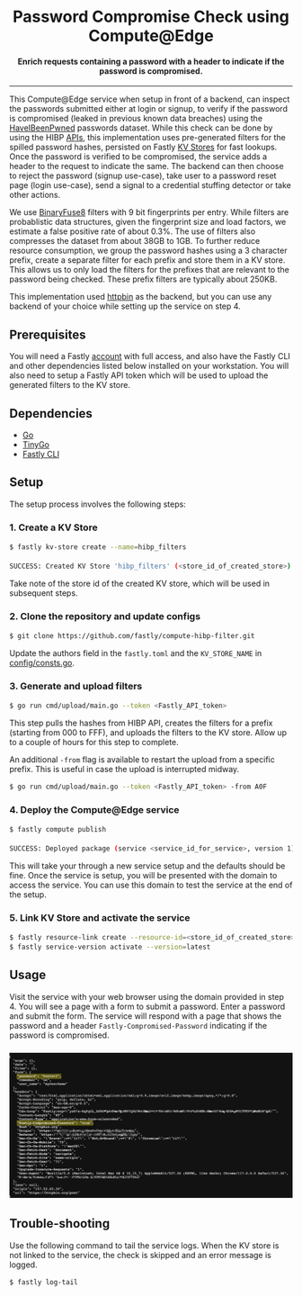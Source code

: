 <h1 align="center">
  <br> Password Compromise Check using Compute@Edge
</h1>

<h4 align="center">Enrich requests containing a password with a header to indicate if the password is compromised.</h4>

---
This Compute@Edge service when setup in front of a backend, can inspect the passwords submitted either at login or signup, to verify if the password is compromised (leaked in previous known data breaches) using the [HaveIBeenPwned](https://haveibeenpwned.com/Passwords) passwords dataset. While this check can be done by using the HIBP [APIs](https://haveibeenpwned.com/API/v3#PwnedPasswords), this implementation uses pre-generated filters for the spilled password hashes, persisted on Fastly [KV Stores](https://docs.fastly.com/en/guides/working-with-kv-stores) for fast lookups. Once the password is verified to be compromised, the service adds a header to the request to indicate the same. The backend can then choose to reject the password (signup use-case), take user to a password reset page (login use-case), send a signal to a credential stuffing detector or take other actions.

We use [BinaryFuse8](https://pkg.go.dev/github.com/FastFilter/xorfilter@v0.1.4) filters with 9 bit fingerprints per entry. While filters are probablistic data structures, given the fingerprint size and load factors, we estimate a false positive rate of about 0.3%. The use of filters also compresses the dataset from about 38GB to 1GB. To further reduce resource consumption, we group the password hashes using a 3 character prefix, create a separate filter for each prefix and store them in a KV store. This allows us to only load the filters for the prefixes that are relevant to the password being checked. These prefix filters are typically about 250KB.

This implementation used [httpbin](https://httpbin.org/) as the backend, but you can use any backend of your choice while setting up the service on step 4.

## Prerequisites

You will need a Fastly [account](https://www.fastly.com/signup/) with full access, and also have the Fastly CLI and other dependencies listed below installed on your workstation. You will also need to setup a Fastly API token which will be used to upload the generated filters to the KV store.

## Dependencies

* [Go](https://go.dev/doc/install)
* [TinyGo](https://tinygo.org/getting-started/install/)
* [Fastly CLI](https://developer.fastly.com/learning/tools/cli)

## Setup

The setup process involves the following steps:

### 1. Create a KV Store
```sh
$ fastly kv-store create --name=hibp_filters

SUCCESS: Created KV Store 'hibp_filters' (<store_id_of_created_store>)
```
Take note of the store id of the created KV store, which will be used in subsequent steps.
### 2. Clone the repository and update configs
```sh
$ git clone https://github.com/fastly/compute-hibp-filter.git
```
Update the authors field in the `fastly.toml` and the `KV_STORE_NAME` in [config/consts.go](config/consts.go).

### 3. Generate and upload filters
```sh
$ go run cmd/upload/main.go --token <Fastly_API_token> 
```
This step pulls the hashes from HIBP API, creates the filters for a prefix (starting from 000 to FFF), and uploads the filters to the KV store. Allow up to a couple of hours for this step to complete.

An additional `-from` flag is available to restart the upload from a specific prefix. This is useful in case the upload is interrupted midway.
```sh
$ go run cmd/upload/main.go --token <Fastly_API_token> -from A0F
```

### 4. Deploy the Compute@Edge service
```sh
$ fastly compute publish

SUCCESS: Deployed package (service <service_id_for_service>, version 1)
```
This will take your through a new service setup and the defaults should be fine. Once the service is setup, you will be presented with the domain to access the service. You can use this domain to test the service at the end of the setup.

### 5. Link KV Store and activate the service
```sh
$ fastly resource-link create --resource-id=<store_id_of_created_store> --version=latest --autoclone
$ fastly service-version activate --version=latest
```

## Usage

Visit the service with your web browser using the domain provided in step 4. You will see a page with a form to submit a password. Enter a password and submit the form. The service will respond with a page that shows the password and a header `Fastly-Compromised-Password` indicating if the password is compromised. 

<h3 align="center">
  <img src="static/sample.png" alt="Sample with Fastly-Compromised-Password header" width="700px"></a>
</h3>

## Trouble-shooting
Use the following command to tail the service logs. When the KV store is not linked to the service, the check is skipped and an error message is logged.
```sh
$ fastly log-tail
```